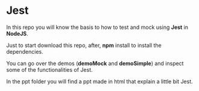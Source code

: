 # Jest #

In this repo you will know the basis to how to test and mock using **Jest** in **NodeJS**.

Just to start download this repo, after, **npm** install to install the dependencies.

You can go over the demos (**demoMock** and **demoSimple**) and inspect some of the functionalities of Jest.

In the ppt folder you will find a ppt made in html that explain a little bit Jest.